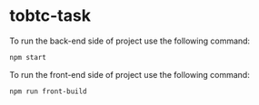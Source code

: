 # tobtc-task

To run the back-end side of project use the following command:

```bash
npm start
```

To run the front-end side of project use the following command:

```bash
npm run front-build
```
